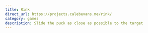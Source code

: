 ```yaml
---
title: Rink
direct_url: https://projects.calebevans.me/rink/
category: games
description: Slide the puck as close as possible to the target
---
```

